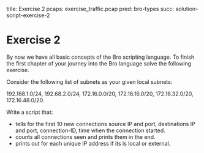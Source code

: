 title: Exercise 2
pcaps: exercise\_traffic.pcap
pred: bro-types
succ: solution-script-exercise-2

Exercise 2
==========================

By now we have all basic concepts of the Bro scripting language.
To finish the first chapter of your journey into the Bro language solve the following exercise.

Consider the following list of subnets as your given local subnets:

192.168.1.0/24, 192.68.2.0/24, 172.16.0.0/20, 172.16.16.0/20, 172.16.32.0/20, 172.16.48.0/20.

Write a script that:

* tells for the first 10  new connections source IP and port, destinations IP and port, connection-ID, time when the connection started.
* counts all connections seen and prints them in the end.
* prints out for each unique IP address if its is local or external.

